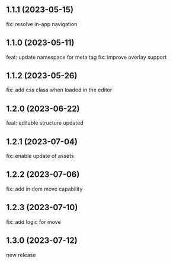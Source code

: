 ## 1.1.1 (2023-05-15)

fix: resolve in-app navigation

## 1.1.0 (2023-05-11)

feat: update namespace for meta tag
fix: improve overlay support
## 1.1.2 (2023-05-26)

fix: add css class when loaded in the editor

## 1.2.0 (2023-06-22)

feat: editable structure updated

## 1.2.1 (2023-07-04)

fix: enable update of assets

## 1.2.2 (2023-07-06)

fix: add in dom move capability 

## 1.2.3 (2023-07-10)

fix: add logic for move

## 1.3.0 (2023-07-12)

new release

